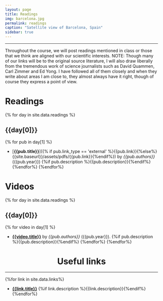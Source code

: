 ```yaml
---
layout: page
title: Readings
img: barcelona.jpg
permalink: readings
caption: "Satellite view of Barcelona, Spain"
sidebar: true
---
```


---

<!--
This page autogenerates a list of readings by day and a collated list of links. 
All information is scraped from the _data/readings.yaml and _data/links.yaml.
Edit those to update the website
-->

Throughout the course, we will post readings mentioned in class or those that
we think are aligned with our scientific interests. NOTE: Though many of our
links will be to the original source literature, I will also draw liberally
from the tremendous work of science journalists such as David Quammen, Carl
Zimmer and Ed Yong. I have followed all of them closely and when they write
about areas I am close to, they almost always have it right, though of course
they express a point of view.

# Readings 

{% for day in site.data.readings %}
## {{day[0]}}
{% for pub in day[1] %}
* [**{{pub.title}}**]({% if pub.link_type == 'external' %}{{pub.link}}{%else%}{{site.baseurl}}/assets/pdfs/{{pub.link}}{%endif%}) by
  <i>{{pub.authors}}</i> ({{pub.year}}) {%if pub.description
  %}{{pub.description}}{%endif%}
{%endfor%}
{%endfor%}


# Videos
{% for day in site.data.readings %}
## {{day[0]}}
{% for video in day[1] %}
* [**{{video.title}}**]({{video.link}}) by
  <i>{{pub.authors}}</i> ({{pub.year}}). {%if pub.description %}{{pub.description}}{%endif%}
{%endfor%}
{%endfor%}




<center>
<h1> Useful links</h1>
</center>

---

{%for link in site.data.links%}
* [**{{link.title}}**]({{link.address}}) {%if link.description %}{{link.description}}{%endif%}
{%endfor%}

